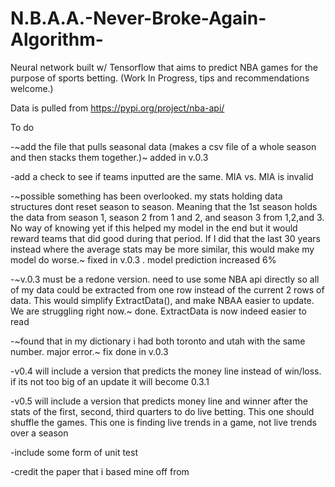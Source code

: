 # N.B.A.A.-Never-Broke-Again-Algorithm-
Neural network built w/ Tensorflow that aims to predict NBA games for the purpose of sports betting. (Work In Progress, tips and recommendations welcome.)

Data is pulled from https://pypi.org/project/nba-api/

To do

-~add the file that pulls seasonal data (makes a csv file of a whole season and then stacks them together.)~ added in v.0.3

-add a check to see if teams inputted are the same. MIA vs. MIA is invalid

-~possible something has been overlooked. my stats holding data structures dont reset season to season. Meaning that the 1st season holds the data from season 1, season 2 from 1 and 2, and season 3 from 1,2,and 3. No way of knowing yet if this helped my model in the end but it would reward teams that did good during that period. If I did that the last 30 years instead where the average stats may be more similar, this would make my model do worse.~ fixed in v.0.3 . model prediction increased 6%
                           
-~v.0.3 must be a redone version. need to use some NBA api directly so all of my data could be extracted from one row instead of the current 2 rows of data. This would simplify ExtractData(), and make NBAA easier to update. We are struggling right now.~ done. ExtractData is now indeed easier to read

-~found that in my dictionary i had both toronto and utah with the same number. major error.~ fix done in v.0.3

-v0.4 will include a version that predicts the money line instead of win/loss. if its not too big of an update it will become 0.3.1

-v0.5 will include a version that predicts money line and winner after the stats of the first, second, third quarters to do live betting. This one should shuffle the games. This one is finding live trends in a game, not live trends over a season

-include some form of unit test

-credit the paper that i based mine off from
